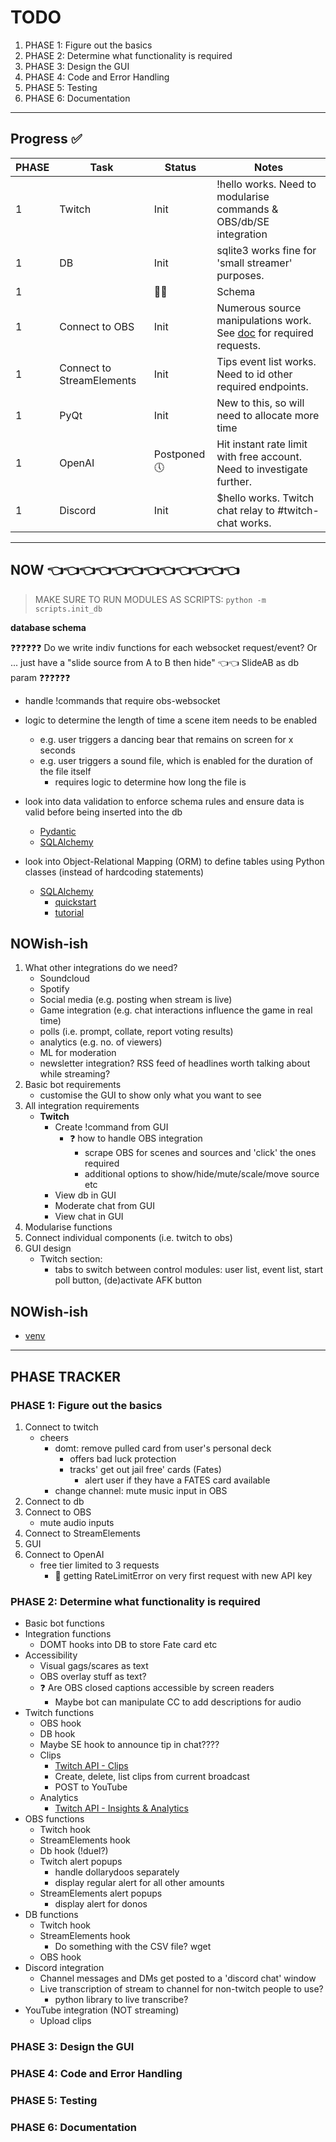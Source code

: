 # TODO

1. PHASE 1: Figure out the basics
2. PHASE 2: Determine what functionality is required
3. PHASE 3: Design the GUI
4. PHASE 4: Code and Error Handling
5. PHASE 5: Testing
6. PHASE 6: Documentation

---

## Progress ✅

| PHASE | Task                      | Status       | Notes                                                                        |
| ----- | ------------------------- | ------------ | ---------------------------------------------------------------------------- |
| 1     | Twitch                    | Init         | !hello works. Need to modularise commands & OBS/db/SE integration            |
| 1     | DB                        | Init         | sqlite3 works fine for 'small streamer' purposes.                            |
| 1     |                           | 👨‍💻           | Schema                                                                       |
| 1     | Connect to OBS            | Init         | Numerous source manipulations work. See [doc](obs.md) for required requests. |
| 1     | Connect to StreamElements | Init         | Tips event list works. Need to id other required endpoints.                  |
| 1     | PyQt                      | Init         | New to this, so will need to allocate more time                              |
| 1     | OpenAI                    | Postponed 🕔 | Hit instant rate limit with free account. Need to investigate further.       |
| 1     | Discord                   | Init         | $hello works. Twitch chat relay to #twitch-chat works.                       |

---

## NOW 👈👈👈👈👈👈👈👈👈👈👈👈

> MAKE SURE TO RUN MODULES AS SCRIPTS: `python -m scripts.init_db`

**database schema**

❓❓❓❓❓❓
Do we write indiv functions for each websocket request/event?
Or ... just have a "slide source from A to B then hide" 👈👈 SlideAB as db param
❓❓❓❓❓❓

- handle !commands that require obs-websocket
- logic to determine the length of time a scene item needs to be enabled

  - e.g. user triggers a dancing bear that remains on screen for x seconds
  - e.g. user triggers a sound file, which is enabled for the duration of the file itself
    - requires logic to determine how long the file is

- look into data validation to enforce schema rules and ensure data is valid before being inserted into the db

  - [Pydantic](https://docs.pydantic.dev/latest/)
  - [SQLAlchemy](https://docs.sqlalchemy.org/en/20/orm/mapped_attributes.html#simple-validators)

- look into Object-Relational Mapping (ORM) to define tables using Python classes (instead of hardcoding statements)
  - [SQLAlchemy](https://www.sqlalchemy.org/)
    - [quickstart](https://docs.sqlalchemy.org/en/20/orm/quickstart.html)
    - [tutorial](https://docs.sqlalchemy.org/en/20/tutorial/index.html)

## NOWish-ish

1. What other integrations do we need?
   - Soundcloud
   - Spotify
   - Social media (e.g. posting when stream is live)
   - Game integration (e.g. chat interactions influence the game in real time)
   - polls (i.e. prompt, collate, report voting results)
   - analytics (e.g. no. of viewers)
   - ML for moderation
   - newsletter integration? RSS feed of headlines worth talking about while streaming?
2. Basic bot requirements
   - customise the GUI to show only what you want to see
3. All integration requirements
   - **Twitch**
     - Create !command from GUI
       - ❓ how to handle OBS integration
         - scrape OBS for scenes and sources and 'click' the ones required
         - additional options to show/hide/mute/scale/move source etc
     - View db in GUI
     - Moderate chat from GUI
     - View chat in GUI
4. Modularise functions
5. Connect individual components (i.e. twitch to obs)
6. GUI design
   - Twitch section:
     - tabs to switch between control modules: user list, event list, start poll button, (de)activate AFK button

## NOWish-ish

- [venv](https://docs.python.org/3/library/venv.html)

---

## PHASE TRACKER

### PHASE 1: Figure out the basics

1. Connect to twitch
   - cheers
     - domt: remove pulled card from user's personal deck
       - offers bad luck protection
       - tracks' get out jail free' cards (Fates)
         - alert user if they have a FATES card available
     - change channel: mute music input in OBS
2. Connect to db
3. Connect to OBS
   - mute audio inputs
4. Connect to StreamElements
5. GUI
6. Connect to OpenAI
   - free tier limited to 3 requests
     - 🛑 getting RateLimitError on very first request with new API key

### PHASE 2: Determine what functionality is required

- Basic bot functions
- Integration functions
  - DOMT hooks into DB to store Fate card etc
- Accessibility
  - Visual gags/scares as text
  - OBS overlay stuff as text?
  - ❓ Are OBS closed captions accessible by screen readers
    - Maybe bot can manipulate CC to add descriptions for audio
- Twitch functions
  - OBS hook
  - DB hook
  - Maybe SE hook to announce tip in chat????
  - Clips
    - [Twitch API - Clips](https://dev.twitch.tv/docs/api/clips/)
    - Create, delete, list clips from current broadcast
    - POST to YouTube
  - Analytics
    - [Twitch API - Insights & Analytics](https://dev.twitch.tv/docs/insights/#game-developer-analytics)
- OBS functions
  - Twitch hook
  - StreamElements hook
  - Db hook (!duel?)
  - Twitch alert popups
    - handle dollarydoos separately
    - display regular alert for all other amounts
  - StreamElements alert popups
    - display alert for donos
- DB functions
  - Twitch hook
  - StreamElements hook
    - Do something with the CSV file? wget
  - OBS hook
- Discord integration
  - Channel messages and DMs get posted to a 'discord chat' window
  - Live transcription of stream to channel for non-twitch people to use?
    - python library to live transcribe?
- YouTube integration (NOT streaming)
  - Upload clips

### PHASE 3: Design the GUI

### PHASE 4: Code and Error Handling

### PHASE 5: Testing

### PHASE 6: Documentation
